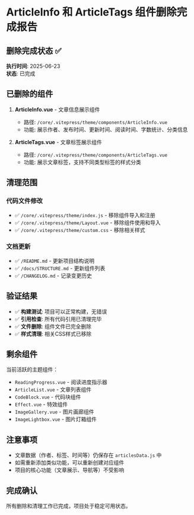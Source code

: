 # ArticleInfo 和 ArticleTags 组件删除完成报告

## 删除完成状态 ✅

**执行时间**: 2025-06-23  
**状态**: 已完成

## 已删除的组件

1. **ArticleInfo.vue** - 文章信息展示组件
   - 路径: `/core/.vitepress/theme/components/ArticleInfo.vue`
   - 功能: 展示作者、发布时间、更新时间、阅读时间、字数统计、分类信息

2. **ArticleTags.vue** - 文章标签展示组件
   - 路径: `/core/.vitepress/theme/components/ArticleTags.vue`
   - 功能: 展示文章标签，支持不同类型标签的样式分类

## 清理范围

### 代码文件修改
- ✅ `/core/.vitepress/theme/index.js` - 移除组件导入和注册
- ✅ `/core/.vitepress/theme/Layout.vue` - 移除组件使用和导入
- ✅ `/core/.vitepress/theme/custom.css` - 移除相关样式

### 文档更新
- ✅ `/README.md` - 更新项目结构说明
- ✅ `/docs/STRUCTURE.md` - 更新组件列表
- ✅ `/CHANGELOG.md` - 记录变更历史

## 验证结果

- ✅ **构建测试**: 项目可以正常构建，无错误
- ✅ **引用检查**: 所有代码引用已清理完毕
- ✅ **文件删除**: 组件文件已完全删除
- ✅ **样式清理**: 相关CSS样式已移除

## 剩余组件

当前活跃的主题组件：
- `ReadingProgress.vue` - 阅读进度指示器
- `ArticleList.vue` - 文章列表组件
- `CodeBlock.vue` - 代码块组件
- `Effect.vue` - 特效组件
- `ImageGallery.vue` - 图片画廊组件
- `ImageLightbox.vue` - 图片灯箱组件

## 注意事项

- 文章数据（作者、标签、时间等）仍保存在 `articlesData.js` 中
- 如需重新添加类似功能，可以重新创建对应组件
- 项目的核心功能（文章展示、导航等）不受影响

## 完成确认

所有删除和清理工作已完成，项目处于稳定可用状态。
